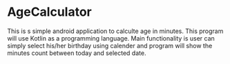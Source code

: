 # AgeCalculator
This is s simple android application to calculte age in minutes.
This program will use Kotlin as a programming language.
Main functionality is user can simply select his/her birthday using calender and program will show the minutes count between today and selected date.
